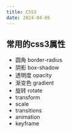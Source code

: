 ```yaml
---
title: CSS3
date: 2024-04-05
---
```

## 常用的css3属性

- 圆角 border-radius
- 阴影 box-shadow
- 透明度 opacity
- 渐变色 gradient
- 旋转 rotate
- transform
- scale
- transitions
- animation
- keyframe